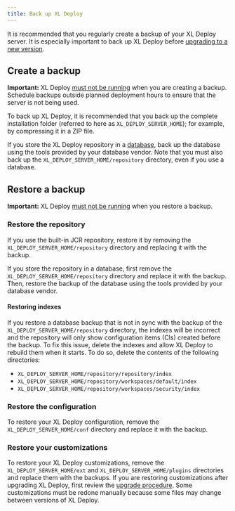 ```yaml
---
title: Back up XL Deploy
---
```


It is recommended that you regularly create a backup of your XL Deploy server. It is especially important to back up XL Deploy before [upgrading to a new version](/xl-deploy/how-to/upgrade-xl-deploy.html).

## Create a backup

**Important:** XL Deploy [must not be running](/xl-deploy/how-to/shut-down-xl-deploy.html) when you are creating a backup. Schedule backups outside planned deployment hours to ensure that the server is not being used.

To back up XL Deploy, it is recommended that you back up the complete installation folder (referred to here as `XL_DEPLOY_SERVER_HOME`); for example, by compressing it in a ZIP file.

If you store the XL Deploy repository in a [database](/xl-deploy/how-to/configure-the-xl-deploy-repository.html#using-a-database), back up the database using the tools provided by your database vendor. Note that you must also back up the `XL_DEPLOY_SERVER_HOME/repository` directory, even if you use a database.

## Restore a backup

**Important:** XL Deploy [must not be running](/xl-deploy/how-to/shut-down-xl-deploy.html) when you restore a backup.

### Restore the repository

If you use the built-in JCR repository, restore it by removing the `XL_DEPLOY_SERVER_HOME/repository` directory and replacing it with the backup.

If you store the repository in a database, first remove the `XL_DEPLOY_SERVER_HOME/repository` directory and replace it with the backup. Then, restore the backup of the database using the tools provided by your database vendor.

#### Restoring indexes

If you restore a database backup that is not in sync with the backup of the `XL_DEPLOY_SERVER_HOME/repository` directory, the indexes will be incorrect and the repository will only show configuration items (CIs) created before the backup. To fix this issue, delete the indexes and allow XL Deploy to rebuild them when it starts. To do so, delete the contents of the following directories:

* `XL_DEPLOY_SERVER_HOME/repository/repository/index`
* `XL_DEPLOY_SERVER_HOME/repository/workspaces/default/index`
* `XL_DEPLOY_SERVER_HOME/repository/workspaces/security/index`

### Restore the configuration

To restore your XL Deploy configuration, remove the `XL_DEPLOY_SERVER_HOME/conf` directory and replace it with the backup.

### Restore your customizations

To restore your XL Deploy customizations, remove the `XL_DEPLOY_SERVER_HOME/ext` and `XL_DEPLOY_SERVER_HOME/plugins` directories and replace them with the backups. If you are restoring customizations after upgrading XL Deploy, first review the [upgrade procedure](/xl-deploy/how-to/upgrade-xl-deploy.html#upgrade-the-server). Some customizations must be redone manually because some files may change between versions of XL Deploy.
